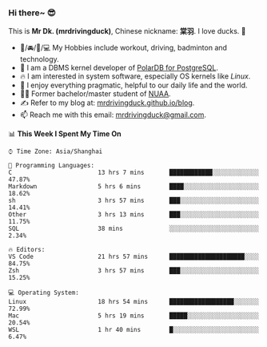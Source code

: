 ### Hi there~ 😎

This is **Mr Dk. (mrdrivingduck)**, Chinese nickname: **棠羽**. I love ducks. 🦆

- 💪/🚘/🏸/💻 My Hobbies include workout, driving, badminton and technology.
- 🍊 I am a DBMS kernel developer of [PolarDB for PostgreSQL](https://github.com/ApsaraDB/PolarDB-for-PostgreSQL).
- 🔥 I am interested in system software, especially OS kernels like *Linux*.
- 🔧 I enjoy everything pragmatic, helpful to our daily life and the world.
- 👨‍🎓 Former bachelor/master student of [NUAA](https://en.wikipedia.org/wiki/Nanjing_University_of_Aeronautics_and_Astronautics).
- ✍ Refer to my blog at: [mrdrivingduck.github.io/blog](https://www.mrdrivingduck.cn/blog/#/).
- 📫 Reach me with this email: [mrdrivingduck@gmail.com](mailto:mrdrivingduck@gmail.com).

<!--START_SECTION:waka-->
📊 **This Week I Spent My Time On** 

```text
⌚︎ Time Zone: Asia/Shanghai

💬 Programming Languages: 
C                        13 hrs 7 mins       ████████████░░░░░░░░░░░░░   47.87% 
Markdown                 5 hrs 6 mins        ████░░░░░░░░░░░░░░░░░░░░░   18.62% 
sh                       3 hrs 57 mins       ███░░░░░░░░░░░░░░░░░░░░░░   14.41% 
Other                    3 hrs 13 mins       ███░░░░░░░░░░░░░░░░░░░░░░   11.75% 
SQL                      38 mins             ░░░░░░░░░░░░░░░░░░░░░░░░░   2.34%

🔥 Editors: 
VS Code                  21 hrs 57 mins      █████████████████████░░░░   84.75% 
Zsh                      3 hrs 57 mins       ███░░░░░░░░░░░░░░░░░░░░░░   15.25%

💻 Operating System: 
Linux                    18 hrs 54 mins      ██████████████████░░░░░░░   72.99% 
Mac                      5 hrs 19 mins       █████░░░░░░░░░░░░░░░░░░░░   20.54% 
WSL                      1 hr 40 mins        █░░░░░░░░░░░░░░░░░░░░░░░░   6.47%

```


<!--END_SECTION:waka-->

<!-- ![Mr Dk.'s GitHub Stats](https://github-readme-stats.vercel.app/api?username=mrdrivingduck&count_private&show_icons=true&theme=buefy) -->

<!-- ![Most Used Languages](https://github-readme-stats.vercel.app/api/top-langs/?username=mrdrivingduck&exclude_repo=mips32-CPU,snort-tcp-socket&theme=buefy&layout=compact&langs_count=10) -->


<!--
**mrdrivingduck/mrdrivingduck** is a ✨ _special_ ✨ repository because its `README.md` (this file) appears on your GitHub profile.

Here are some ideas to get you started:

- 🔭 I’m currently working on ...
- 🌱 I’m currently learning ...
- 👯 I’m looking to collaborate on ...
- 🤔 I’m looking for help with ...
- 💬 Ask me about ...
- 📫 How to reach me: ...
- 😄 Pronouns: ...
- ⚡ Fun fact: ...
-->
